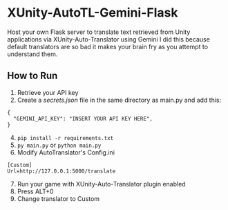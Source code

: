 # XUnity-AutoTL-Gemini-Flask
Host your own Flask server to translate text retrieved from Unity applications via XUnity-Auto-Translator using Gemini
I did this because default translators are so bad it makes your brain fry as you attempt to understand them.

## How to Run
1. Retrieve your API key
2. Create a *secrets.json* file in the same directory as main.py and add this:<br/>
```
{
  "GEMINI_API_KEY": "INSERT YOUR API KEY HERE",
}
```
4. `pip install -r requirements.txt`
5. `py main.py` or `python main.py`
6. Modify AutoTranslator's Config.ini<br/>
```
[Custom]
Url=http://127.0.0.1:5000/translate
```
7. Run your game with XUnity-Auto-Translator plugin enabled
8. Press ALT+0
9. Change translator to Custom
